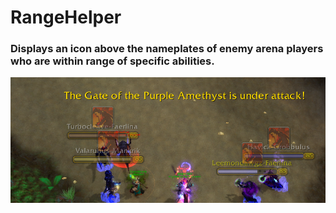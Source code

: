 # RangeHelper
### Displays an icon above the nameplates of enemy arena players who are within range of specific abilities.

![Image Description](./assets/DB_nameplates.png)
